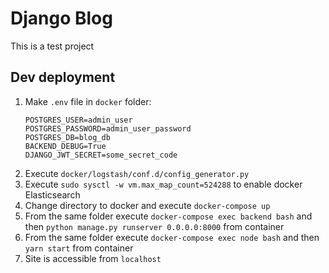 # Django Blog

This is a test project

## Dev deployment

1. Make `.env` file in `docker` folder:
    ```
    POSTGRES_USER=admin_user
    POSTGRES_PASSWORD=admin_user_password
    POSTGRES_DB=blog_db
    BACKEND_DEBUG=True
    DJANGO_JWT_SECRET=some_secret_code
    ```
2. Execute `docker/logstash/conf.d/config_generator.py`
3. Execute `sudo sysctl -w vm.max_map_count=524288` to enable docker Elasticsearch
4. Change directory to docker and execute `docker-compose up`
5. From the same folder execute `docker-compose exec backend bash` and then `python manage.py runserver 0.0.0.0:8000` from container
6. From the same folder execute `docker-compose exec node bash` and then `yarn start` from container
7. Site is accessible from `localhost`
